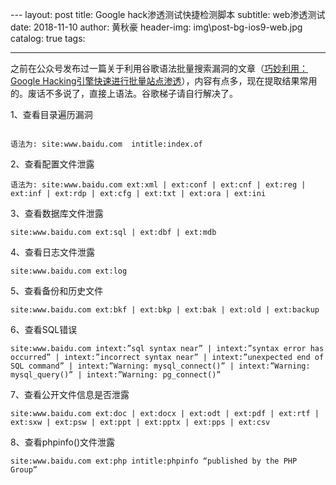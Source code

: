﻿﻿﻿﻿﻿﻿﻿﻿﻿﻿---layout:     posttitle:      Google hack渗透测试快捷检测脚本subtitle:   web渗透测试date:       2018-11-10author:     黄秋豪header-img: img\post-bg-ios9-web.jpgcatalog: truetags:---之前在公众号发布过一篇关于利用谷歌语法批量搜索漏洞的文章（[巧妙利用：Google Hacking引擎快速进行批量站点渗透](https://mp.weixin.qq.com/s/a8kaj8jPZ06pJ5vnMup4RQ)），内容有点多，现在提取结果常用的。废话不多说了，直接上语法。谷歌梯子请自行解决了。1、查看目录遍历漏洞  ```语法为: site:www.baidu.com  intitle:index.of```2、查看配置文件泄露  `语法为: site:www.baidu.com ext:xml | ext:conf | ext:cnf | ext:reg | ext:inf | ext:rdp | ext:cfg | ext:txt | ext:ora | ext:ini`3、查看数据库文件泄露`site:www.baidu.com ext:sql | ext:dbf | ext:mdb`4、查看日志文件泄露`site:www.baidu.com ext:log`5、查看备份和历史文件`site:www.baidu.com ext:bkf | ext:bkp | ext:bak | ext:old | ext:backup`6、查看SQL错误  `site:www.baidu.com intext:”sql syntax near” | intext:”syntax error has occurred” | intext:”incorrect syntax near” | intext:”unexpected end of SQL command” | intext:”Warning: mysql_connect()” | intext:”Warning: mysql_query()” | intext:”Warning: pg_connect()”`7、查看公开文件信息是否泄露  `site:www.baidu.com ext:doc | ext:docx | ext:odt | ext:pdf | ext:rtf | ext:sxw | ext:psw | ext:ppt | ext:pptx | ext:pps | ext:csv`8、查看phpinfo()文件泄露`site:www.baidu.com ext:php intitle:phpinfo “published by the PHP Group”`